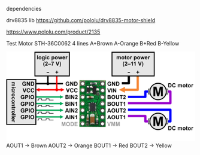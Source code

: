 dependencies

drv8835 lib
https://github.com/pololu/drv8835-motor-shield

https://www.pololu.com/product/2135

Test Motor STH-36C0062
4 lines A+Brown A-Orange B+Red B-Yellow

![Alt text](image.png)
AOUT1 -> Brown
AOUT2 -> Orange
BOUT1 -> Red
BOUT2 -> Yellow